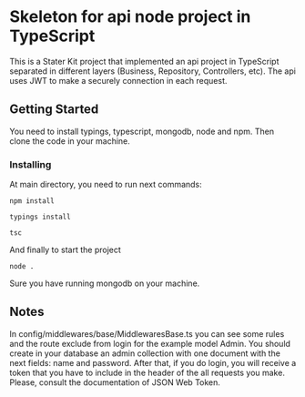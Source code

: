 # Skeleton for api node project in TypeScript

This is a Stater Kit project that implemented an api project in TypeScript separated in different layers (Business, Repository, Controllers, etc).
The api uses JWT to make a securely connection in each request.

## Getting Started

You need to install typings, typescript, mongodb, node and npm. Then clone the code in your machine.

### Installing

At main directory, you need to run next commands:

```
npm install
```

```
typings install
```

```
tsc
```
And finally to start the project

```
node .
```
Sure you have running mongodb on your machine.

## Notes

In config/middlewares/base/MiddlewaresBase.ts you can see some rules and the route exclude from login for the example model Admin.
You should create in your database an admin collection with one document with the next fields: name and password. After that, if you do login, you will receive a token that you have to include in the header of the all requests you make. Please, consult the documentation of JSON Web Token.

